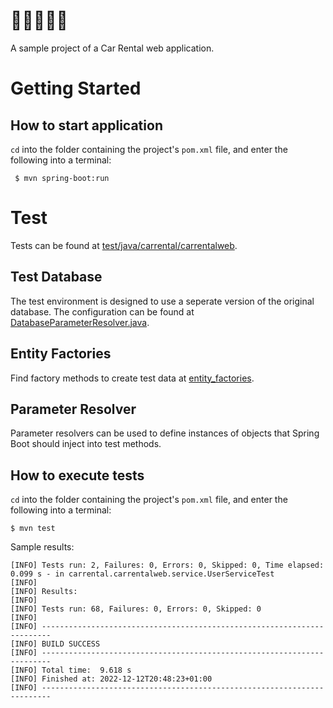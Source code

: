 # 🚗🚗🚗🚗🚗
A sample project of a Car Rental web application.

# Getting Started

## How to start application
`cd` into the folder containing the project's `pom.xml` file, and enter the following into a terminal:
```
 $ mvn spring-boot:run
```

# Test
Tests can be found at [test/java/carrental/carrentalweb](https://github.com/niiicolai/CarRentalWeb/tree/main/src/test/java/carrental/carrentalweb).

## Test Database
The test environment is designed to use a seperate version of the original database. The configuration can be found at [DatabaseParameterResolver.java](https://github.com/niiicolai/CarRentalWeb/blob/main/src/test/java/carrental/carrentalweb/parameter_resolvers/DatabaseParameterResolver.java#L28-L32).

## Entity Factories
Find factory methods to create test data at [entity_factories](https://github.com/niiicolai/CarRentalWeb/tree/main/src/test/java/carrental/carrentalweb/entity_factories).

## Parameter Resolver
Parameter resolvers can be used to define instances of objects that Spring Boot should inject into test methods.

## How to execute tests
`cd` into the folder containing the project's `pom.xml` file, and enter the following into a terminal:
```
$ mvn test
```
Sample results:
```
[INFO] Tests run: 2, Failures: 0, Errors: 0, Skipped: 0, Time elapsed: 0.099 s - in carrental.carrentalweb.service.UserServiceTest
[INFO]
[INFO] Results:
[INFO]
[INFO] Tests run: 68, Failures: 0, Errors: 0, Skipped: 0
[INFO]
[INFO] ------------------------------------------------------------------------
[INFO] BUILD SUCCESS
[INFO] ------------------------------------------------------------------------
[INFO] Total time:  9.618 s
[INFO] Finished at: 2022-12-12T20:48:23+01:00
[INFO] ------------------------------------------------------------------------
```